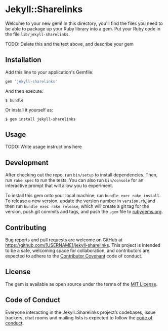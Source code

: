 # Jekyll::Sharelinks

Welcome to your new gem! In this directory, you'll find the files you need to be able to package up your Ruby library into a gem. Put your Ruby code in the file `lib/jekyll-sharelinks`.

TODO: Delete this and the text above, and describe your gem

## Installation

Add this line to your application's Gemfile:

```ruby
gem 'jekyll-sharelinks'
```

And then execute:

    $ bundle

Or install it yourself as:

    $ gem install jekyll-sharelinks

## Usage

TODO: Write usage instructions here

## Development

After checking out the repo, run `bin/setup` to install dependencies. Then, run `rake spec` to run the tests. You can also run `bin/console` for an interactive prompt that will allow you to experiment.

To install this gem onto your local machine, run `bundle exec rake install`. To release a new version, update the version number in `version.rb`, and then run `bundle exec rake release`, which will create a git tag for the version, push git commits and tags, and push the `.gem` file to [rubygems.org](https://rubygems.org).

## Contributing

Bug reports and pull requests are welcome on GitHub at https://github.com/[USERNAME]/jekyll-sharelinks. This project is intended to be a safe, welcoming space for collaboration, and contributors are expected to adhere to the [Contributor Covenant](http://contributor-covenant.org) code of conduct.

## License

The gem is available as open source under the terms of the [MIT License](http://opensource.org/licenses/MIT).

## Code of Conduct

Everyone interacting in the Jekyll::Sharelinks project’s codebases, issue trackers, chat rooms and mailing lists is expected to follow the [code of conduct](https://github.com/[USERNAME]/jekyll-sharelinks/blob/master/CODE_OF_CONDUCT.md).
